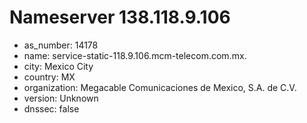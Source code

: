 # Nameserver 138.118.9.106

* as_number: 14178
* name: service-static-118.9.106.mcm-telecom.com.mx.
* city: Mexico City
* country: MX
* organization: Megacable Comunicaciones de Mexico, S.A. de C.V.
* version: Unknown
* dnssec: false
